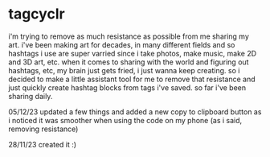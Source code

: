 # tagcyclr

i'm trying to remove as much resistance as possible from me sharing my art. i've been making art for decades, in many different fields and so hashtags i use are super varried since i take photos, make music, make 2D and 3D art, etc. when it comes to sharing with the world and figuring out hashtags, etc, my brain just gets fried, i just wanna keep creating. so i decided to make a little assistant tool for me to remove that resistance and just quickly create hashtag blocks from tags i've saved. so far i've been sharing daily.

05/12/23
updated a few things and added a new copy to clipboard button as i noticed it was smoother when using the code on my phone (as i said, removing resistance)

28/11/23
created it :)
